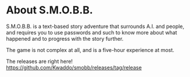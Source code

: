 # About S.M.O.B.B.
S.M.O.B.B. is a text-based story adventure that surrounds A.I. and people, and requires you to use passwords and such to know more about what happened and to progress with the story further. 

The game is not complex at all, and is a five-hour experience at most.

The releases are right here! https://github.com/Kwaddo/smobb/releases/tag/release
